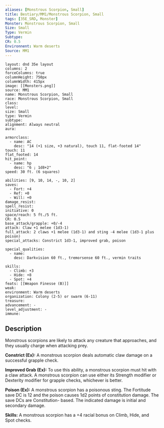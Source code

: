 ```yaml
---
aliases: [Monstrous Scorpion, Small]
title: Bestiary/MM1/Monstrous Scorpion, Small
tags: [35E_SRD, Monster]
Monster: Monstrous Scorpion, Small
Size: Small
Type: Vermin
Subtype: 
CR: 0.5
Environnent: Warm deserts
Source: MM1
---
```


```statblock
layout: dnd 35e layout
columns: 2
forceColumns: true
columnHeight: 750px
columnWidth: 415px
image: [[Monsters.png]]
source: MM1
name: Monstrous Scorpion, Small
race: Monstrous Scorpion, Small
class: 
level: 
size: Small
type: Vermin
subtype: 
alignment: Always neutral
aura: 

armorclass:
  - name: AC
    desc: "14 (+1 size, +3 natural), touch 11, flat-footed 14"
touch: 11
flat_footed: 14
hit_point:
  - name: hp
    desc: "6 ; 1d8+2"
speed: 30 ft. (6 squares)

abilities: [9, 10, 14, -, 10, 2]
saves:
  - Fort: +4
  - Ref: +0
  - Will: +0
damage_resist: 
spell_resist: 
initiative: 0
space/reach: 5 ft./5 ft.
CR: 0.5
base_attack/grapple: +0/-4
attack: Claw +1 melee (1d3-1)
full_attack: 2 claws +1 melee (1d3-1) and sting -4 melee (1d3-1 plus poison)
special_attacks: Constrict 1d3-1, improved grab, poison

special_qualities:
  - name: 
    desc: Darkvision 60 ft., tremorsense 60 ft., vermin traits

skills:
  - Climb: +3
  - Hide: +8
  - Spot: +4
feats: [[Weapon Finesse (B)]]
weak: 
environment: Warm deserts
organization: Colony (2-5) or swarm (6-11)
treasure: 
advancement: -
level_adjustment: -
immune: 
```

## Description

<p>Monstrous scorpions are likely to attack any creature that approaches, and they usually charge when attacking prey.</p>
<p>
            <b>Constrict (Ex):</b> A monstrous scorpion deals automatic claw damage on a successful grapple check.</p>
<p>
            <b>Improved Grab (Ex):</b> To use this ability, a monstrous scorpion must hit with a claw attack. A monstrous scorpion can use either its Strength modifier or Dexterity modifier for grapple checks, whichever is better.</p>
<p>
            <b>Poison (Ex):</b> A monstrous scorpion has a poisonous sting. The Fortitude save DC is 12 and the poison causes 1d2 points of constitution damage. The save DCs are Constitution- based. The indicated damage is initial and secondary damage.</p>
<p>
            <b>Skills:</b> A monstrous scorpion has a +4 racial bonus on Climb, Hide, and Spot checks.</p>